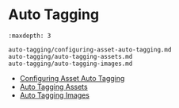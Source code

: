 # Auto Tagging

```{toctree}
:maxdepth: 3

auto-tagging/configuring-asset-auto-tagging.md
auto-tagging/auto-tagging-assets.md
auto-tagging/auto-tagging-images.md
```

* [Configuring Asset Auto Tagging](./auto-tagging/auto-tagging-assets.md)
* [Auto Tagging Assets](./auto-tagging/auto-tagging-assets.md)
* [Auto Tagging Images](./auto-tagging/auto-tagging-images.md)
